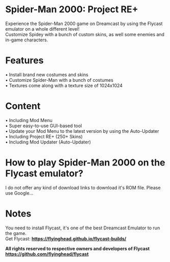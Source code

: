 # Spider-Man 2000: Project RE+
Experience the Spider-Man 2000 game on Dreamcast by using the Flycast emulator on a whole different level! <br>
Customize Spidey with a bunch of custom skins, as well some enemies and in-game characters.

# Features
• Install brand new costumes and skins <br>
• Customize Spider-Man with a bunch of costumes <br>
• Textures come along with a texture size of 1024x1024

# Content
• Including Mod Menu <br>
• Super easy-to-use GUI-based tool <br>
• Update your Mod Menu to the latest version by using the Auto-Updater <br>
• Including Project RE+ (250+ Skins) <br>
• Including Mod Updater (Auto-Updater)

# How to play Spider-Man 2000 on the Flycast emulator?
I do not offer any kind of download links to download it's ROM file.
Please use Google...



# Notes
You need to install Flycast, it's one of the best Dreamcast Emulator to run the game.
<br> Get Flycast: **https://flyinghead.github.io/flycast-builds/**

**All rights reserved to respective owners and developers of Flycast**
<br> **https://github.com/flyinghead/flycast**

